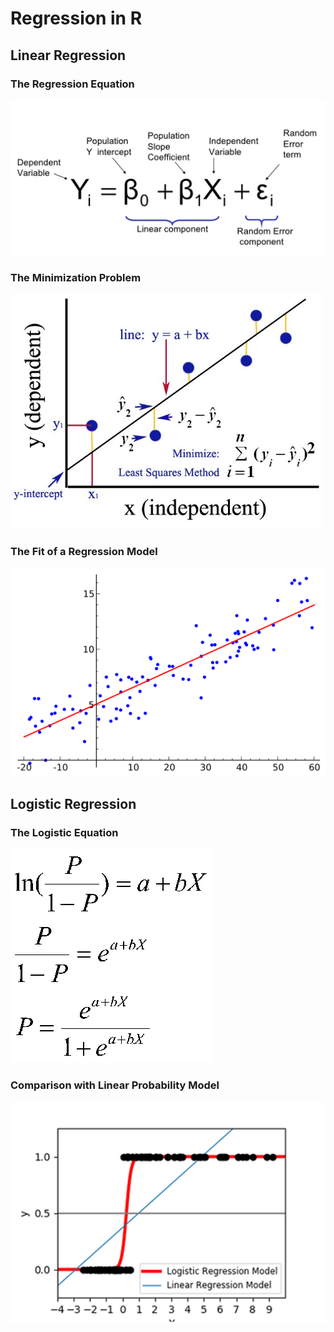 # Regression in R

## Linear Regression 

### The Regression Equation

<img src="Regression_Equation.png">

### The Minimization Problem

<img src="Regression_Minimization.png">

### The Fit of a Regression Model

<img src="Linear_regression.png">

## Logistic Regression

### The Logistic Equation

<img src="Logistic_Regression_Equation.gif">

### Comparison with Linear Probability Model

<img src="Logistic_vs_OLS_Regression.png">




